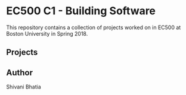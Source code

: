 # EC500 C1 - Building Software
This repository contains a collection of projects worked on in EC500 at Boston University in Spring 2018.

## Projects 

## Author
Shivani Bhatia
